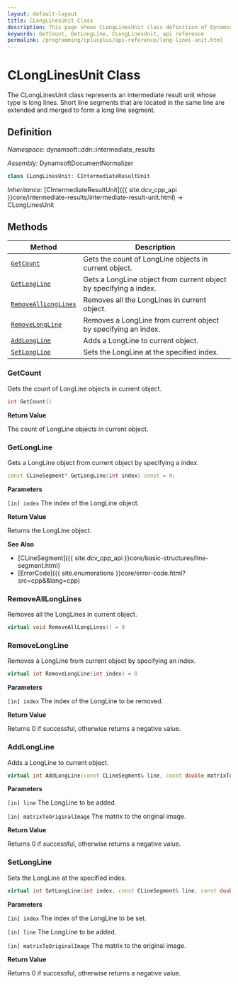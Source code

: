 ```yaml
---
layout: default-layout
title: CLongLinesUnit Class
description: This page shows CLongLinesUnit class definition of Dynamsoft Document Normalizer SDK C++ Edition.
keywords: GetCount, GetLongLine, CLongLinesUnit, api reference
permalink: /programming/cplusplus/api-reference/long-lines-unit.html
---
```


# CLongLinesUnit Class

The CLongLinesUnit class represents an intermediate result unit whose type is long lines. Short line segments that are located in the same line are extended and merged to form a long line segment.

## Definition

*Namespace:* dynamsoft::ddn::intermediate_results

*Assembly:* DynamsoftDocumentNormalizer

```cpp
class CLongLinesUnit: CIntermediateResultUnit
```

*Inheritance:* [CIntermediateResultUnit]({{ site.dcv_cpp_api }}core/intermediate-results/intermediate-result-unit.html) -> CLongLinesUnit

## Methods

| Method | Description |
|--------|-------------|
| [`GetCount`](#getcount) | Gets the count of LongLine objects in current object.|
| [`GetLongLine`](#getlongline) | Gets a LongLine object from current object by specifying a index. |
| [`RemoveAllLongLines`](#removealllonglines) | Removes all the LongLines in current object. |
| [`RemoveLongLine`](#removelongline) | Removes a LongLine from current object by specifying an index. |
| [`AddLongLine`](#addlongline) | Adds a LongLine to current object. |
| [`SetLongLine`](#setlongline) | Sets the LongLine at the specified index. |

### GetCount

Gets the count of LongLine objects in current object.

```cpp
int GetCount() 
```

**Return Value**

The count of LongLine objects in current object.

### GetLongLine

Gets a LongLine object from current object by specifying a index.

```cpp
const CLineSegment* GetLongLine(int index) const = 0;
```

**Parameters**

`[in] index` The index of the LongLine object.

**Return Value**

Returns the LongLine object.

**See Also**

* [CLineSegment]({{ site.dcv_cpp_api }}core/basic-structures/line-segment.html)
* [ErrorCode]({{ site.enumerations }}core/error-code.html?src=cpp&&lang=cpp)

### RemoveAllLongLines

Removes all the LongLines in current object.

```cpp
virtual void RemoveAllLongLines() = 0
```

### RemoveLongLine

Removes a LongLine from current object by specifying an index.

```cpp
virtual int RemoveLongLine(int index) = 0
```

**Parameters**

`[in] index` The index of the LongLine to be removed.

**Return Value**

Returns 0 if successful, otherwise returns a negative value.

### AddLongLine

Adds a LongLine to current object.

```cpp
virtual int AddLongLine(const CLineSegment& line, const double matrixToOriginalImage[9] =  IDENTITY_MATRIX) = 0
```

**Parameters**

`[in] line` The LongLine to be added.

`[in] matrixToOriginalImage` The matrix to the original image.

**Return Value**

Returns 0 if successful, otherwise returns a negative value.

### SetLongLine

Sets the LongLine at the specified index.

```cpp
virtual int SetLongLine(int index, const CLineSegment& line, const double matrixToOriginalImage[9] =  IDENTITY_MATRIX) = 0;
```

**Parameters**

`[in] index` The index of the LongLine to be set.

`[in] line` The LongLine to be added.

`[in] matrixToOriginalImage` The matrix to the original image.

**Return Value**

Returns 0 if successful, otherwise returns a negative value.
